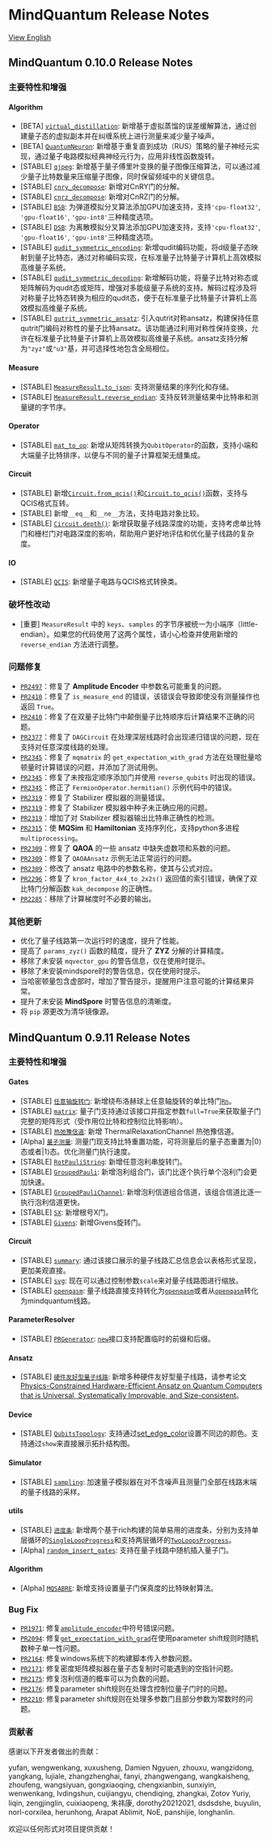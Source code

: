 # MindQuantum Release Notes

[View English](./RELEASE.md)

## MindQuantum 0.10.0 Release Notes

### 主要特性和增强

#### Algorithm

- [BETA] [`virtual_distillation`](https://www.mindspore.cn/mindquantum/docs/zh-CN/master/algorithm/error_mitigation/mindquantum.algorithm.error_mitigation.virtual_distillation.html): 新增基于虚拟蒸馏的误差缓解算法，通过创建量子态的虚拟副本并在纠缠系统上进行测量来减少量子噪声。
- [BETA] [`QuantumNeuron`](https://www.mindspore.cn/mindquantum/docs/zh-CN/master/algorithm/nisq/mindquantum.algorithm.nisq.QuantumNeuron.html): 新增基于重复直到成功（RUS）策略的量子神经元实现，通过量子电路模拟经典神经元行为，应用非线性函数旋转。
- [STABLE] [`qjpeg`](https://www.mindspore.cn/mindquantum/docs/zh-CN/master/algorithm/library/mindquantum.algorithm.library.qjpeg.html): 新增基于量子傅里叶变换的量子图像压缩算法，可以通过减少量子比特数量来压缩量子图像，同时保留频域中的关键信息。
- [STABLE] [`cnry_decompose`](https://www.mindspore.cn/mindquantum/docs/zh-CN/master/algorithm/compiler/mindquantum.algorithm.compiler.cnry_decompose.html): 新增对CnRY门的分解。
- [STABLE] [`cnrz_decompose`](https://www.mindspore.cn/mindquantum/docs/zh-CN/master/algorithm/compiler/mindquantum.algorithm.compiler.cnrz_decompose.html): 新增对CnRZ门的分解。
- [STABLE] [`BSB`](https://www.mindspore.cn/mindquantum/docs/zh-CN/master/algorithm/qaia/mindquantum.algorithm.qaia.BSB.html): 为弹道模拟分叉算法添加GPU加速支持，支持`'cpu-float32'`, `'gpu-float16'`, `'gpu-int8'`三种精度选项。
- [STABLE] [`DSB`](https://www.mindspore.cn/mindquantum/docs/zh-CN/master/algorithm/qaia/mindquantum.algorithm.qaia.DSB.html): 为离散模拟分叉算法添加GPU加速支持，支持`'cpu-float32'`, `'gpu-float16'`, `'gpu-int8'`三种精度选项。
- [STABLE] [`qudit_symmetric_encoding`](https://www.mindspore.cn/mindquantum/docs/zh-CN/master/algorithm/library/mindquantum.algorithm.library.qudit_symmetric_encoding.html): 新增qudit编码功能，将d级量子态映射到量子比特态，通过对称编码实现，在标准量子比特量子计算机上高效模拟高维量子系统。
- [STABLE] [`qudit_symmetric_decoding`](https://www.mindspore.cn/mindquantum/docs/zh-CN/master/algorithm/library/mindquantum.algorithm.library.qudit_symmetric_decoding.html): 新增解码功能，将量子比特对称态或矩阵解码为qudit态或矩阵，增强对多能级量子系统的支持。解码过程涉及将对称量子比特态转换为相应的qudit态，便于在标准量子比特量子计算机上高效模拟高维量子系统。
- [STABLE] [`qutrit_symmetric_ansatz`](https://www.mindspore.cn/mindquantum/docs/zh-CN/master/algorithm/library/mindquantum.algorithm.library.qutrit_symmetric_ansatz.html): 引入qutrit对称ansatz，构建保持任意qutrit门编码对称性的量子比特ansatz。该功能通过利用对称性保持变换，允许在标准量子比特量子计算机上高效模拟高维量子系统。ansatz支持分解为`"zyz"`或`"u3"`基，并可选择性地包含全局相位。

#### Measure

- [STABLE] [`MeasureResult.to_json`](https://www.mindspore.cn/mindquantum/docs/zh-CN/master/core/gates/mindquantum.core.gates.MeasureResult.html#mindquantum.core.gates.MeasureResult.to_json): 支持测量结果的序列化和存储。
- [STABLE] [`MeasureResult.reverse_endian`](https://www.mindspore.cn/mindquantum/docs/zh-CN/master/core/gates/mindquantum.core.gates.MeasureResult.html#mindquantum.core.gates.MeasureResult.reverse_endian): 支持反转测量结果中比特串和测量键的字节序。

#### Operator

- [STABLE] [`mat_to_op`](https://www.mindspore.cn/mindquantum/docs/zh-CN/master/algorithm/library/mindquantum.algorithm.library.mat_to_op.html): 新增从矩阵转换为`QubitOperator`的函数，支持小端和大端量子比特排序，以便与不同的量子计算框架无缝集成。

#### Circuit

- [STABLE] 新增[`Circuit.from_qcis()`](https://www.mindspore.cn/mindquantum/docs/zh-CN/master/core/circuit/mindquantum.core.circuit.Circuit.html#mindquantum.core.circuit.Circuit.from_qcis)和[`Circuit.to_qcis()`](https://www.mindspore.cn/mindquantum/docs/zh-CN/master/core/circuit/mindquantum.core.circuit.Circuit.html#mindquantum.core.circuit.Circuit.to_qcis)函数，支持与QCIS格式互转。
- [STABLE] 新增`__eq__`和`__ne__`方法，支持电路对象比较。
- [STABLE] [`Circuit.depth()`](https://www.mindspore.cn/mindquantum/docs/zh-CN/master/core/circuit/mindquantum.core.circuit.Circuit.html#mindquantum.core.circuit.Circuit.depth): 新增获取量子线路深度的功能，支持考虑单比特门和栅栏门对电路深度的影响，帮助用户更好地评估和优化量子线路的复杂度。

#### IO

- [STABLE] [`QCIS`](https://www.mindspore.cn/mindquantum/docs/zh-CN/master/io/mindquantum.io.QCIS.html): 新增量子电路与QCIS格式转换类。

### 破坏性改动

- [重要] `MeasureResult` 中的 `keys`、`samples` 的字节序被统一为小端序（little-endian）。如果您的代码使用了这两个属性，请小心检查并使用新增的 `reverse_endian` 方法进行调整。

### 问题修复

- [`PR2497`](https://gitee.com/mindspore/mindquantum/pulls/2497)：修复了 **Amplitude Encoder** 中参数名可能重复的问题。
- [`PR2410`](https://gitee.com/mindspore/mindquantum/pulls/2410)：修复了 `is_measure_end` 的错误，该错误会导致即使没有测量操作也返回 `True`。
- [`PR2410`](https://gitee.com/mindspore/mindquantum/pulls/2410)：修复了在双量子比特门中颠倒量子比特顺序后计算结果不正确的问题。
- [`PR2377`](https://gitee.com/mindspore/mindquantum/pulls/2377)：修复了 `DAGCircuit` 在处理深层线路时会出现递归错误的问题，现在支持对任意深度线路的处理。
- [`PR2345`](https://gitee.com/mindspore/mindquantum/pulls/2345)：修复了 `mqmatrix` 的 `get_expectation_with_grad` 方法在处理批量哈顿量时计算错误的问题，并添加了测试用例。
- [`PR2345`](https://gitee.com/mindspore/mindquantum/pulls/2345)：修复了未按指定顺序添加门并使用 `reverse_qubits` 时出现的错误。
- [`PR2345`](https://gitee.com/mindspore/mindquantum/pulls/2345)：修正了 `FermionOperator.hermitian()` 示例代码中的错误。
- [`PR2319`](https://gitee.com/mindspore/mindquantum/pulls/2319)：修复了 Stabilizer 模拟器的测量错误。
- [`PR2319`](https://gitee.com/mindspore/mindquantum/pulls/2319)：修复了 Stabilizer 模拟器中种子未正确应用的问题。
- [`PR2319`](https://gitee.com/mindspore/mindquantum/pulls/2319)：增加了对 Stabilizer 模拟器输出比特串正确性的检测。
- [`PR2315`](https://gitee.com/mindspore/mindquantum/pulls/2315)：使 **MQSim** 和 **Hamiltonian** 支持序列化，支持python多进程`multiprocessing`。
- [`PR2309`](https://gitee.com/mindspore/mindquantum/pulls/2309)：修复了 **QAOA** 的一些 ansatz 中缺失虚数项和系数的问题。
- [`PR2309`](https://gitee.com/mindspore/mindquantum/pulls/2309)：修复了 `QAOAAnsatz` 示例无法正常运行的问题。
- [`PR2309`](https://gitee.com/mindspore/mindquantum/pulls/2309)：修改了 ansatz 电路中的参数名称，使其与公式对应。
- [`PR2296`](https://gitee.com/mindspore/mindquantum/pulls/2296)：修复了 `kron_factor_4x4_to_2x2s()` 返回值的索引错误，确保了双比特门分解函数 `kak_decompose` 的正确性。
- [`PR2285`](https://gitee.com/mindspore/mindquantum/pulls/2285)：移除了计算梯度时不必要的输出。

### 其他更新

- 优化了量子线路第一次运行时的速度，提升了性能。
- 提高了 `params_zyz()` 函数的精度，提升了 **ZYZ** 分解的计算精度。
- 移除了未安装 `mqvector_gpu` 的警告信息，仅在使用时提示。
- 移除了未安装mindspore时的警告信息，仅在使用时提示。
- 当哈密顿量包含虚部时，增加了警告提示，提醒用户注意可能的计算结果异常。
- 提升了未安装 **MindSpore** 时警告信息的清晰度。
- 将 `pip` 源更改为清华镜像源。

## MindQuantum 0.9.11 Release Notes

### 主要特性和增强

#### Gates

- [STABLE] [`任意轴旋转门`](https://www.mindspore.cn/mindquantum/docs/zh-CN/master/core/gates/mindquantum.core.gates.Rn.html#mindquantum.core.gates.Rn): 新增绕布洛赫球上任意轴旋转的单比特门[`Rn`](https://www.mindspore.cn/mindquantum/docs/zh-CN/master/core/gates/mindquantum.core.gates.Rn.html#mindquantum.core.gates.Rn)。
- [STABLE] [`matrix`](https://www.mindspore.cn/mindquantum/docs/zh-CN/master/core/gates/mindquantum.core.gates.Rxx.html#mindquantum.core.gates.Rxx.matrix): 量子门支持通过该接口并指定参数`full=True`来获取量子门完整的矩阵形式（受作用位比特和控制位比特影响）。
- [STABLE] [`热弛豫信道`](https://www.mindspore.cn/mindquantum/docs/zh-CN/master/core/gates/mindquantum.core.gates.ThermalRelaxationChannel.html#mindquantum.core.gates.ThermalRelaxationChannel): 新增 ThermalRelaxationChannel 热弛豫信道。
- [Alpha] [`量子测量`](https://www.mindspore.cn/mindquantum/docs/zh-CN/master/core/gates/mindquantum.core.gates.Measure.html#mindquantum.core.gates.Measure): 测量门现支持比特重置功能，可将测量后的量子态重置为|0⟩态或者|1⟩态。优化测量门执行速度。
- [STABLE] [`RotPauliString`](https://www.mindspore.cn/mindquantum/docs/zh-CN/master/core/gates/mindquantum.core.gates.RotPauliString.html#mindquantum.core.gates.RotPauliString): 新增任意泡利串旋转门。
- [STABLE] [`GroupedPauli`](https://www.mindspore.cn/mindquantum/docs/zh-CN/master/core/gates/mindquantum.core.gates.GroupedPauli.html#mindquantum.core.gates.GroupedPauli): 新增泡利组合门，该门比逐个执行单个泡利门会更加快速。
- [STABLE] [`GroupedPauliChannel`](https://www.mindspore.cn/mindquantum/docs/zh-CN/master/core/gates/mindquantum.core.gates.GroupedPauliChannel.html#mindquantum.core.gates.GroupedPauliChannel): 新增泡利信道组合信道，该组合信道比逐一执行泡利信道更快。
- [STABLE] [`SX`](https://www.mindspore.cn/mindquantum/docs/zh-CN/master/core/gates/mindquantum.core.gates.SXGate.html): 新增根号X门。
- [STABLE] [`Givens`](https://www.mindspore.cn/mindquantum/docs/zh-CN/master/core/gates/mindquantum.core.gates.Givens.html): 新增Givens旋转门。

#### Circuit

- [STABLE] [`summary`](https://www.mindspore.cn/mindquantum/docs/zh-CN/master/core/circuit/mindquantum.core.circuit.Circuit.html#mindquantum.core.circuit.Circuit.summary): 通过该接口展示的量子线路汇总信息会以表格形式呈现，更加美观直接。
- [STABLE] [`svg`](https://www.mindspore.cn/mindquantum/docs/zh-CN/master/core/circuit/mindquantum.core.circuit.Circuit.html#mindquantum.core.circuit.Circuit.svg): 现在可以通过控制参数`scale`来对量子线路图进行缩放。
- [STABLE] [`openqasm`](https://www.mindspore.cn/mindquantum/docs/zh-CN/master/core/circuit/mindquantum.core.circuit.Circuit.html#mindquantum.core.circuit.Circuit): 量子线路直接支持转化为[`openqasm`](https://www.mindspore.cn/mindquantum/docs/zh-CN/master/core/circuit/mindquantum.core.circuit.Circuit.html#mindquantum.core.circuit.Circuit.to_openqasm)或者从[`openqasm`](https://www.mindspore.cn/mindquantum/docs/zh-CN/master/core/circuit/mindquantum.core.circuit.Circuit.html#mindquantum.core.circuit.Circuit.from_openqasm)转化为mindquantum线路。

#### ParameterResolver

- [STABLE] [`PRGenerator`](https://www.mindspore.cn/mindquantum/docs/zh-CN/master/core/parameterresolver/mindquantum.core.parameterresolver.PRGenerator.html#mindquantum.core.parameterresolver.PRGenerator): [`new`](https://www.mindspore.cn/mindquantum/docs/zh-CN/master/core/parameterresolver/mindquantum.core.parameterresolver.PRGenerator.html#mindquantum.core.parameterresolver.PRGenerator.new)接口支持配置临时的前缀和后缀。

#### Ansatz

- [STABLE] [`硬件友好型量子线路`](https://www.mindspore.cn/mindquantum/docs/zh-CN/master/algorithm/mindquantum.algorithm.nisq.html#ansatz): 新增多种硬件友好型量子线路，请参考论文[Physics-Constrained Hardware-Efficient Ansatz on Quantum Computers that is Universal, Systematically Improvable, and Size-consistent](https://arxiv.org/abs/2307.03563)。

#### Device

- [STABLE] [`QubitsTopology`](https://www.mindspore.cn/mindquantum/docs/zh-CN/master/device/mindquantum.device.QubitsTopology.html#mindquantum.device.QubitsTopology): 支持通过[set_edge_color](https://www.mindspore.cn/mindquantum/docs/zh-CN/master/device/mindquantum.device.QubitsTopology.html#mindquantum.device.QubitsTopology.set_edge_color)设置不同边的颜色。支持通过`show`来直接展示拓扑结构图。

#### Simulator

- [STABLE] [`sampling`](https://www.mindspore.cn/mindquantum/docs/zh-CN/master/simulator/mindquantum.simulator.Simulator.html#mindquantum.simulator.Simulator.sampling): 加速量子模拟器在对不含噪声且测量门全部在线路末端的量子线路的采样。

#### utils

- [STABLE] [`进度条`](https://www.mindspore.cn/mindquantum/docs/zh-CN/master/mindquantum.utils.html#progress-bar): 新增两个基于rich构建的简单易用的进度条，分别为支持单层循环的[`SingleLoopProgress`](https://www.mindspore.cn/mindquantum/docs/zh-CN/master/utils/mindquantum.utils.SingleLoopProgress.html#mindquantum.utils.SingleLoopProgress)和支持两层循环的[`TwoLoopsProgress`](https://www.mindspore.cn/mindquantum/docs/zh-CN/master/utils/mindquantum.utils.TwoLoopsProgress.html#mindquantum.utils.TwoLoopsProgress)。
- [Alpha] [`random_insert_gates`](https://www.mindspore.cn/mindquantum/docs/zh-CN/master/utils/mindquantum.utils.random_insert_gates.html): 支持在量子线路中随机插入量子门。

#### Algorithm

- [Alpha] [`MQSABRE`](https://www.mindspore.cn/mindquantum/docs/zh-CN/master/algorithm/mapping/mindquantum.algorithm.mapping.MQSABRE.html#mindquantum.algorithm.mapping.MQSABRE): 新增支持设置量子门保真度的比特映射算法。

### Bug Fix

- [`PR1971`](https://gitee.com/mindspore/mindquantum/pulls/1971): 修复[`amplitude_encoder`](https://www.mindspore.cn/mindquantum/docs/zh-CN/master/algorithm/library/mindquantum.algorithm.library.amplitude_encoder.html#mindquantum.algorithm.library.amplitude_encoder)中符号错误问题。
- [`PR2094`](https://gitee.com/mindspore/mindquantum/pulls/2094): 修复[`get_expectation_with_grad`](https://www.mindspore.cn/mindquantum/docs/zh-CN/master/simulator/mindquantum.simulator.Simulator.html#mindquantum.simulator.Simulator.get_expectation_with_grad)在使用parameter shift规则时随机数种子单一性问题。
- [`PR2164`](https://gitee.com/mindspore/mindquantum/pulls/2164): 修复windows系统下的构建脚本传入参数问题。
- [`PR2171`](https://gitee.com/mindspore/mindquantum/pulls/2171): 修复密度矩阵模拟器在量子态复制时可能遇到的空指针问题。
- [`PR2175`](https://gitee.com/mindspore/mindquantum/pulls/2175): 修复泡利信道的概率可以为负数的问题。
- [`PR2176`](https://gitee.com/mindspore/mindquantum/pulls/2176): 修复parameter shift规则在处理含控制位量子门时的问题。
- [`PR2210`](https://gitee.com/mindspore/mindquantum/pulls/2210): 修复parameter shift规则在处理多参数门且部分参数为常数时的问题。

### 贡献者

感谢以下开发者做出的贡献：

yufan, wengwenkang, xuxusheng, Damien Ngyuen, zhouxu, wangzidong, yangkang, lujiale, zhangzhenghai, fanyi, zhangwengang, wangkaisheng, zhoufeng, wangsiyuan, gongxiaoqing, chengxianbin, sunxiyin, wenwenkang, lvdingshun, cuijiangyu, chendiqing, zhangkai, Zotov Yuriy, liqin, zengjinglin, cuixiaopeng, 朱祎康, dorothy20212021, dsdsdshe, buyulin, norl-corxilea, herunhong, Arapat Ablimit, NoE, panshijie, longhanlin.

欢迎以任何形式对项目提供贡献！
